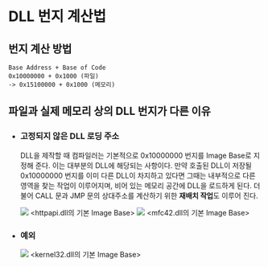 # DLL 번지 계산법

## 번지 계산 방법

    Base Address + Base of Code
    0x10000000 + 0x1000 (파일)
    -> 0x15100000 + 0x1000 (메모리)

## 파일과 실제 메모리 상의 DLL 번지가 다른 이유

- ### 고정되지 않은 DLL 로딩 주소
  DLL을 제작할 때 컴파일러는 기본적으로 0x10000000 번지를 Image Base로 지정해 준다. 이는 대부분의 DLL에 해당되는 사항이다. 만약 호출된 DLL이 저장될 0x10000000 번지를 이미 다른 DLL이 차지하고 있다면 그때는 내부적으로 다른 영역을 찾는 작업이 이루어지며, 비어 있는 메모리 공간에 DLL을 로드하게 된다. 더불어 CALL 문과 JMP 문의 상대주소를 계산하기 위한 **재배치 작업**도 이루어 진다.

    ![](https://images.velog.io/images/kmk9502/post/2dc42377-f9af-4cc9-8abf-72f40be7ef08/httpapi.dll%EC%9D%98%20image%20base.png)
    <httpapi.dll의 기본 Image Base>
    ![](https://images.velog.io/images/kmk9502/post/d22464a2-767d-450e-85d0-4eaf6ecfa7e9/mfc42.dll%EC%9D%98%20image%20base.png)
    <mfc42.dll의 기본 Image Base>

- ### 예외

    ![](https://images.velog.io/images/kmk9502/post/1b10f1b6-a459-49ed-9f5d-b14f0675b2eb/kernel32.dll%EC%9D%98%20Image%20Base.png)
    <kernel32.dll의 기본 Image Base>